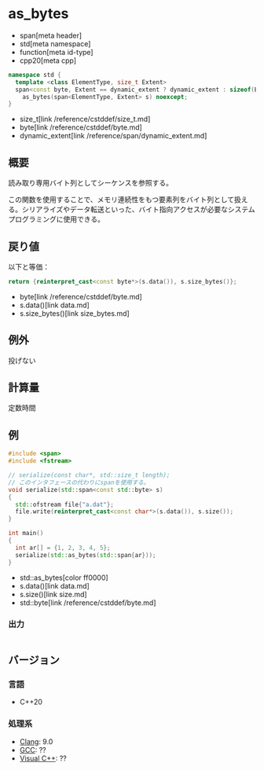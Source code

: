 # as_bytes
* span[meta header]
* std[meta namespace]
* function[meta id-type]
* cpp20[meta cpp]

```cpp
namespace std {
  template <class ElementType, size_t Extent>
  span<const byte, Extent == dynamic_extent ? dynamic_extent : sizeof(ElementType) * Extent>
    as_bytes(span<ElementType, Extent> s) noexcept;
}
```
* size_t[link /reference/cstddef/size_t.md]
* byte[link /reference/cstddef/byte.md]
* dynamic_extent[link /reference/span/dynamic_extent.md]

## 概要
読み取り専用バイト列としてシーケンスを参照する。

この関数を使用することで、メモリ連続性をもつ要素列をバイト列として扱える。シリアライズやデータ転送といった、バイト指向アクセスが必要なシステムプログラミングに使用できる。


## 戻り値
以下と等価：

```cpp
return {reinterpret_cast<const byte*>(s.data()), s.size_bytes()};
```
* byte[link /reference/cstddef/byte.md]
* s.data()[link data.md]
* s.size_bytes()[link size_bytes.md]


## 例外
投げない


## 計算量
定数時間


## 例
```cpp example
#include <span>
#include <fstream>

// serialize(const char*, std::size_t length);
// このインタフェースの代わりにspanを使用する。
void serialize(std::span<const std::byte> s)
{
  std::ofstream file{"a.dat"};
  file.write(reinterpret_cast<const char*>(s.data()), s.size());
}

int main()
{
  int ar[] = {1, 2, 3, 4, 5};
  serialize(std::as_bytes(std::span{ar}));
}
```
* std::as_bytes[color ff0000]
* s.data()[link data.md]
* s.size()[link size.md]
* std::byte[link /reference/cstddef/byte.md]

### 出力
```
```

## バージョン
### 言語
- C++20

### 処理系
- [Clang](/implementation.md#clang): 9.0
- [GCC](/implementation.md#gcc): ??
- [Visual C++](/implementation.md#visual_cpp): ??
